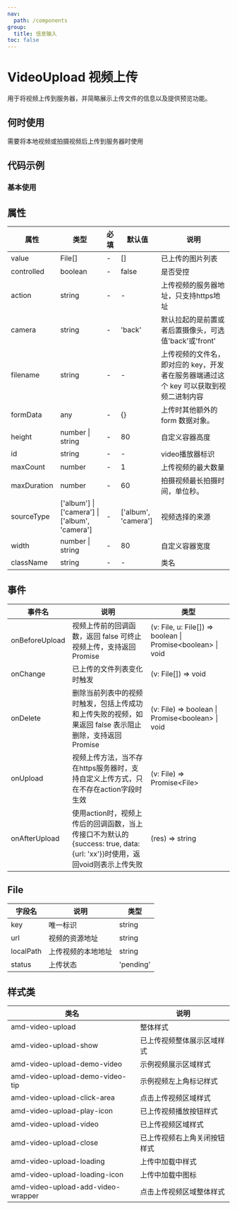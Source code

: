 ```yaml
---
nav:
  path: /components
group:
  title: 信息输入
toc: false
---
```


# VideoUpload 视频上传

用于将视频上传到服务器，并简略展示上传文件的信息以及提供预览功能。

## 何时使用

需要将本地视频或拍摄视频后上传到服务器时使用

## 代码示例
### 基本使用

<code src='../../demo/pages/VideoUpload'></code>

## 属性 

| 属性 | 类型 | 必填 | 默认值 | 说明 |
| -----|-----|-----|-----|----- |
| value | File[] | - | [] | 已上传的图片列表 |
| controlled | boolean | - | false | 是否受控 |
| action | string | - | - | 上传视频的服务器地址，只支持https地址 |
| camera | string | - | 'back' | 默认拉起的是前置或者后置摄像头，可选值'back'或'front' |
| filename | string | - | - | 上传视频的文件名，即对应的 key，开发者在服务器端通过这个 key 可以获取到视频二进制内容 |
| formData | any | - | {} | 上传时其他额外的 form 数据对象。 |
| height | number &verbar; string | - | 80 | 自定义容器高度 |
| id | string | - | - | video播放器标识 |
| maxCount | number | - | 1 | 上传视频的最大数量 |
| maxDuration | number | - | 60 | 拍摄视频最长拍摄时间，单位秒。 |
| sourceType | ['album'] &verbar; ['camera'] &verbar; ['album', 'camera'] | - | ['album', 'camera'] | 视频选择的来源 |
| width | number &verbar; string | - | 80 | 自定义容器宽度 |
| className | string | - | - | 类名 |

## 事件 


| 事件名 | 说明 | 类型 |
| -----|-----|----- |
| onBeforeUpload | 视频上传前的回调函数，返回 false 可终止视频上传，支持返回 Promise | (v: File, u: File[]) => boolean &verbar; Promise\<boolean\> &verbar; void |
| onChange | 已上传的文件列表变化时触发 | (v: File[]) => void |
| onDelete | 删除当前列表中的视频时触发，包括上传成功和上传失败的视频，如果返回 false 表示阻止删除，支持返回 Promise | (v: File) => boolean &verbar; Promise\<boolean\> &verbar; void |
| onUpload | 视频上传方法，当不存在https服务器时，支持自定义上传方式，只在不存在action字段时生效 | (v: File) => Promise\<File\> |
| onAfterUpload | 使用action时，视频上传后的回调函数，当上传接口不为默认的{success: true, data: {url: 'xx'}}时使用，返回void则表示上传失败 | (res) => string |

## File

| 字段名 | 说明 | 类型 |
| -----|-----|----- |
| key | 唯一标识 | string |
| url | 视频的资源地址 | string |
| localPath | 上传视频的本地地址 | string |
| status | 上传状态 | 'pending' | 'done' | 'error' |


## 样式类 

| 类名 | 说明 |
| -----|----- |
| amd-video-upload | 整体样式 |
| amd-video-upload-show | 已上传视频整体展示区域样式 |
| amd-video-upload-demo-video | 示例视频展示区域样式 |
| amd-video-upload-demo-video-tip | 示例视频左上角标记样式 |
| amd-video-upload-click-area | 点击上传视频区域样式 |
| amd-video-upload-play-icon | 已上传视频播放按钮样式 |
| amd-video-upload-video | 已上传视频区域样式 |
| amd-video-upload-close | 已上传视频右上角关闭按钮样式 |
| amd-video-upload-loading | 上传中加载中样式 |
| amd-video-upload-loading-icon | 上传中加载中图标 |
| amd-video-upload-add-video-wrapper | 点击上传视频区域整体样式 |



